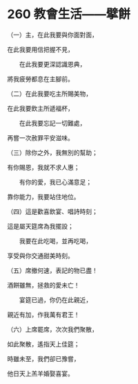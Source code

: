 # 260 教會生活——擘餅

（一）主，在此我要與你面對面，

在此我要用信把握不見，

　　在此我要更深認識恩典，

將我疲勞都息在主腳前。

（二）在此我要吃主所賜美物，

在此我要飲主所遞福杯，

　　在此我要忘記一切難處，

再嘗一次赦罪平安滋味。

（三）除你之外，我無別的幫助；

有你賜恩，我就不求人惠；

　　有你的愛，我已心滿意足；

靠你能力，我要站住地位。

（四）這是歡喜飲宴、唱詩時刻；

這是屬天筵席為我擺設；

　　我要在此吃喝，並再吃喝，

享受與你交通甜美時刻。

（五）席撤何速，表記的物已盡！

酒餅雖無，拯救的愛未亡！

　　宴筵已過，你仍在此親近，

親近有加，作我萬有君王！

（六）上席罷席，次次我們聚散，

如此聚散，遙指天上佳筵；

時雖未至，我們卻已豫嘗，

他日天上羔羊婚娶喜宴。

